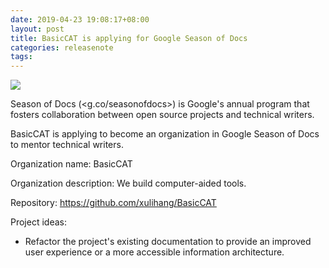 ```yaml
---
date: 2019-04-23 19:08:17+08:00
layout: post
title: BasicCAT is applying for Google Season of Docs
categories: releasenote
tags: 
---
```


![](https://developers.google.com/season-of-docs/images/logo/SeasonofDocs_Logo_SecondaryGrey_300ppi.png)

Season of Docs (<g.co/seasonofdocs>) is Google's annual program that fosters collaboration between open source projects and technical writers.

BasicCAT is applying to become an organization in Google Season of Docs to mentor technical writers.


Organization name: BasicCAT

Organization description: We build computer-aided tools.

Repository: <https://github.com/xulihang/BasicCAT>

Project ideas:

* Refactor the project's existing documentation to provide an improved user experience or a more accessible information architecture.




